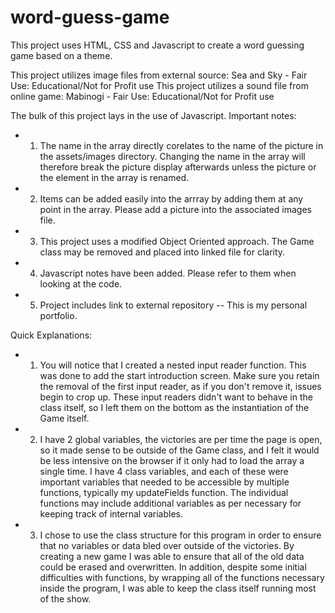 # word-guess-game
This project uses HTML, CSS and Javascript to create a word guessing game based on a theme.

This project utilizes image files from external source: Sea and Sky - Fair Use: Educational/Not for Profit use
This project utilizes a sound file from online game: Mabinogi - Fair Use: Educational/Not for Profit use

The bulk of this project lays in the use of Javascript.
Important notes:
* 1. The name in the array directly corelates to the name of the picture in the assets/images directory. Changing the name in the array will therefore break the picture display afterwards unless the picture or the element in the array is renamed.
* 2. Items can be added easily into the arrray by adding them at any point in the array. Please add a picture into the associated images file.
* 3. This project uses a modified Object Oriented approach. The Game class may be removed and placed into linked file for clarity.
* 4. Javascript notes have been added. Please refer to them when looking at the code.
* 5. Project includes link to external repository -- This is my personal portfolio.

Quick Explanations:
* 1. You will notice that I created a nested input reader function. This was done to add the start introduction screen. Make sure you retain the removal of the first input reader, as if you don't remove it, issues begin to crop up. These input readers didn't want to behave in the class itself, so I left them on the bottom as the instantiation of the Game itself.
* 2. I have 2 global variables, the victories are per time the page is open, so it made sense to be outside of the Game class, and I felt it would be less intensive on the browser if it only had to load the array a single time. I have 4 class variables, and each of these were important variables that needed to be accessible by multiple functions, typically my updateFields function. The individual functions may include additional variables as per necessary for keeping track of internal variables.
* 3. I chose to use the class structure for this program in order to ensure that no variables or data bled over outside of the victories. By creating a new game I was able to ensure that all of the old data could be erased and overwritten. In addition, despite some initial difficulties with functions, by wrapping all of the functions necessary inside the program, I was able to keep the class itself running most of the show.
